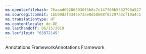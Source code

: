 ```yaml
---
ms.openlocfilehash: 76aaad692868030f5b8c7c147f08b5562798a527
ms.sourcegitcommit: 1bb00d2f4343e73ae8d58668f02297a3cf10a4c1
ms.translationtype: HT
ms.contentlocale: de-DE
ms.lasthandoff: 06/15/2019
ms.locfileid: "63872149"
---
```

<span data-ttu-id="67af9-101">Annotations Framework</span><span class="sxs-lookup"><span data-stu-id="67af9-101">Annotations Framework</span></span>
